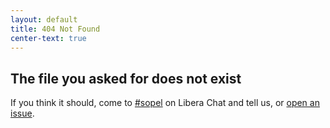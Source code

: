 ```yaml
---
layout: default
title: 404 Not Found
center-text: true
---
```


## The file you asked for does not exist

If you think it should, come to [#sopel](irc://irc.libera.chat/#sopel) on
Libera Chat and tell us, or
[open an issue](https://github.com/sopel-irc/sopel.chat/issues/new).
